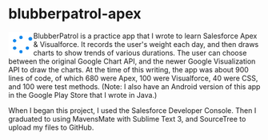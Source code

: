 # blubberpatrol-apex

<p>

<img height="50" width="50" align="left" src="https://github.com/MattTriv/blubberpatrol-apex/blob/master/src/staticresources/BPWaitGIF.resource">

BlubberPatrol is a practice app that I wrote to learn Salesforce Apex &amp; Visualforce. It records the user's weight each day, and then draws charts to show trends of various durations. The user can choose between the original Google Chart API, and the newer Google Visualization API to draw the charts. At the time of this writing, the app was about 900 lines of code, of which 680 were Apex, 100 were Visualforce, 40 were CSS, and 100 were test methods. (Note: I also have an Android version of this app in the Google Play Store that I wrote in Java.)

</p>

<p>
When I began this project, I used the Salesforce Developer Console. Then I graduated to using MavensMate with Sublime Text 3, and SourceTree to upload my files to GitHub.
</p>